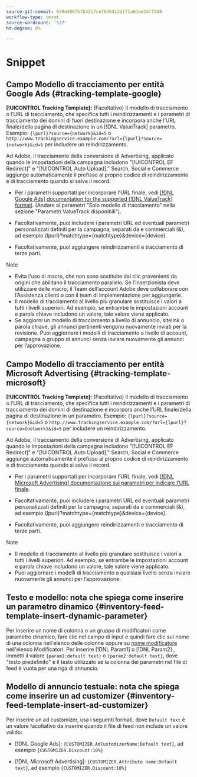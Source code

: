 ```yaml
---
source-git-commit: 029e406fbfb4217ce78364c2d1f1a6dae24ff588
workflow-type: tm+mt
source-wordcount: '537'
ht-degree: 0%

---
```

# Snippet

## Campo Modello di tracciamento per entità Google Ads {#tracking-template-google}

<!-- Duplicated from include file because one file has multiple occurrences, which ExL doesn't support. -->

**[!UICONTROL Tracking Template]:** (Facoltativo) Il modello di tracciamento o l’URL di tracciamento, che specifica tutti i reindirizzamenti e i parametri di tracciamento dei domini di fuori destinazione e incorpora anche l’URL finale/della pagina di destinazione in un [!DNL ValueTrack] parametro. Esempio: `{lpurl}?source={network}&id=5` o `http://www.trackingservice.example.com/?url={lpurl}?source={network}&id=5` per includere un reindirizzamento.

Ad Adobe, il tracciamento della conversione di Advertising, applicato quando le impostazioni della campagna includono &quot;[!UICONTROL EF Redirect]&quot; e &quot;[!UICONTROL Auto Upload],&quot; Search, Social e Commerce aggiunge automaticamente il prefisso al proprio codice di reindirizzamento e di tracciamento quando si salva il record.

* Per i parametri supportati per incorporare l’URL finale, vedi [[!DNL Google Ads] documentation for the supported [!DNL ValueTrack] formati](https://support.google.com/google-ads/answer/6305348). (Andare ai parametri &quot;Solo modello di tracciamento&quot; nella sezione &quot;Parametri ValueTrack disponibili&quot;).

* Facoltativamente, puoi includere i parametri URL ed eventuali parametri personalizzati definiti per la campagna, separati da e commerciali (&amp;), ad esempio {lpurl}?matchtype={matchtype}&amp;device={device}.

* Facoltativamente, puoi aggiungere reindirizzamenti e tracciamento di terze parti.

>[!NOTE]
>
>* Evita l&#39;uso di macro, che non sono sostituite dai clic provenienti da origini che abilitano il tracciamento parallelo. Se l’inserzionista deve utilizzare delle macro, il Team dell’account Adobe deve collaborare con l’Assistenza clienti o con il team di implementazione per aggiungerle.
>* Il modello di tracciamento al livello più granulare sostituisce i valori a tutti i livelli superiori. Ad esempio, se entrambe le impostazioni account e parola chiave includono un valore, tale valore viene applicato.
>* Se aggiorni un modello di tracciamento a livello di annuncio, sitelink o parola chiave, gli annunci pertinenti vengono nuovamente inviati per la revisione. Puoi aggiornare i modelli di tracciamento a livello di account, campagna o gruppo di annunci senza inviare nuovamente gli annunci per l’approvazione.


## Campo Modello di tracciamento per entità Microsoft Advertising {#tracking-template-microsoft}

<!-- Search CRUD and bulk edit of Microsoft entity settings -->

**[!UICONTROL Tracking Template]:** (Facoltativo) Il modello di tracciamento o l’URL di tracciamento, che specifica tutti i reindirizzamenti e i parametri di tracciamento dei domini di destinazione e incorpora anche l’URL finale/della pagina di destinazione in un parametro. Esempio: `{lpurl}?source={network}&id=5` o `http://www.trackingservice.example.com/?url={lpurl}?source={network}&id=5` per includere un reindirizzamento.

Ad Adobe, il tracciamento della conversione di Advertising, applicato quando le impostazioni della campagna includono &quot;[!UICONTROL EF Redirect]&quot; e &quot;[!UICONTROL Auto Upload],&quot; Search, Social e Commerce aggiunge automaticamente il prefisso al proprio codice di reindirizzamento e di tracciamento quando si salva il record.

* Per i parametri supportati per incorporare l’URL finale, vedi [[!DNL Microsoft Advertising] documentazione sui parametri per indicare l’URL finale](https://help.ads.microsoft.com/#apex/3/en/56799).

* Facoltativamente, puoi includere i parametri URL ed eventuali parametri personalizzati definiti per la campagna, separati da e commerciali (&amp;), ad esempio {lpurl}?matchtype={matchtype}&amp;device={device}.

* Facoltativamente, puoi aggiungere reindirizzamenti e tracciamento di terze parti.

<!-- Some entities may need additional/different notes. Try to keep this applicable to all MS entities. -->

>[!NOTE]
>
>* Il modello di tracciamento al livello più granulare sostituisce i valori a tutti i livelli superiori. Ad esempio, se entrambe le impostazioni account e parola chiave includono un valore, tale valore viene applicato.
>* Puoi aggiornare i modelli di tracciamento a qualsiasi livello senza inviare nuovamente gli annunci per l’approvazione.


## Testo e modello: nota che spiega come inserire un parametro dinamico {#inventory-feed-template-insert-dynamic-parameter}

Per inserire un nome di colonna o un gruppo di modificatori come parametro dinamico, fare clic nel campo di input e quindi fare clic sul nome di una colonna nell&#39;elenco delle colonne oppure su [nome modificatore](/help/search-social-commerce/campaign-management/inventory-feeds/modifiers-manage.md) nell&#39;elenco Modificatori. Per inserire [!DNL Param1] o [!DNL Param2] , immetti il valore `{param1:default text}` o `{param2:default text}`, dove &quot;testo predefinito&quot; è il testo utilizzato se la colonna dei parametri nel file di feed è vuota per una riga di annuncio.

## Modello di annuncio testuale: nota che spiega come inserire un ad customizer {#inventory-feed-template-insert-ad-customizer}

Per inserire un ad customizer, usa i seguenti formati, dove `Default text` è un valore facoltativo da inserire quando il file di feed non include un valore valido:

* [!DNL Google Ads]: `{CUSTOMIZER.AdCustomizerName:Default text}`, ad esempio `{CUSTOMIZER.Discount:10%}`

* [!DNL Microsoft Advertising]: `{CUSTOMIZER.Attribute name:Default text}`, ad esempio `{CUSTOMIZER.Discount:10%}`
